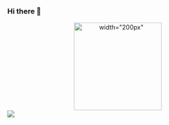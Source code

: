 ### Hi there 👋
<html>
<div id="header" align="center" >
  <img src="https://media.giphy.com/media/KxbZ21Jnz4YdaLN2co/giphy.gif" alt= width="200px" height="200px">
</div>
  <div>
  <img src="https://img.shields.io/badge/LinkedIn-blue?logo=linkedin&logoColor=white&style=for-the-badge" href="www.google.com">
  </div>

</html>
